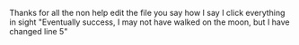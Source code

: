Thanks for all the non help 
edit the file you say
how I say
I click everything in sight
"Eventually success, I may not have walked on the moon, but I have changed line 5"
